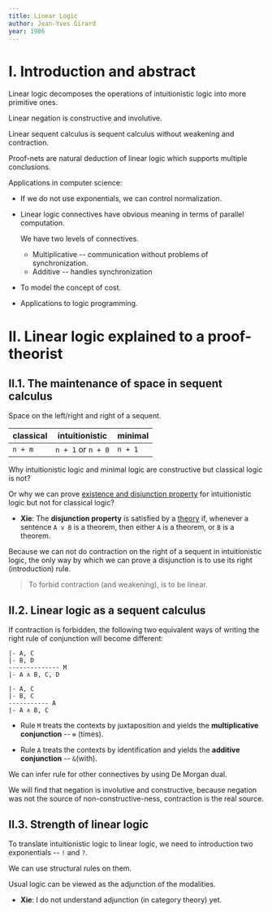 ```yaml
---
title: Linear Logic
author: Jean-Yves Girard
year: 1986
---
```


# I. Introduction and abstract

Linear logic decomposes the operations of intuitionistic logic into more primitive ones.

Linear negation is constructive and involutive.

Linear sequent calculus is sequent calculus without weakening and contraction.

Proof-nets are natural deduction of linear logic which supports multiple conclusions.

Applications in computer science:

- If we do not use exponentials, we can control normalization.

- Linear logic connectives have obvious meaning in terms of parallel computation.

  We have two levels of connectives.

  - Multiplicative -- communication without problems of synchronization.
  - Additive -- handles synchronization

- To model the concept of cost.

- Applications to logic programming.

# II. Linear logic explained to a proof-theorist

## II.1. The maintenance of space in sequent calculus

Space on the left/right and right of a sequent.

| classical | intuitionistic     | minimal |
| --------- | ------------------ | ------- |
| `n + m`   | `n + 1` or `n + 0` | `n + 1` |

Why intuitionistic logic and minimal logic are constructive
but classical logic is not?

Or why we can prove [existence and disjunction property](https://en.wikipedia.org/wiki/Disjunction_and_existence_properties)
for intuitionistic logic but not for classical logic?

- **Xie**: The **disjunction property** is satisfied by a [theory](https://en.wikipedia.org/wiki/Theory_(mathematical_logic)) if,
  whenever a sentence `A ∨ B` is a theorem,
  then either `A` is a theorem, or `B` is a theorem.

Because we can not do contraction on the right of a sequent in intuitionistic logic,
the only way by which we can prove a disjunction
is to use its right (introduction) rule.

> To forbid contraction (and weakening), is to be linear.

## II.2. Linear logic as a sequent calculus

If contraction is forbidden, the following two equivalent ways of
writing the right rule of conjunction will become different:

```
|- A, C
|- B, D
-------------- M
|- A ∧ B, C, D

|- A, C
|- B, C
----------- A
|- A ∧ B, C
```

- Rule `M` treats the contexts by juxtaposition
  and yields the **multiplicative conjunction** -- `⊗` (times).

- Rule `A` treats the contexts by identification
  and yields the **additive conjunction** -- `&`(with).

We can infer rule for other connectives by using De Morgan dual.

We will find that negation is involutive and constructive,
because negation was not the source of non-constructive-ness,
contraction is the real source.

## II.3. Strength of linear logic

To translate intuitionistic logic to linear logic,
we need to introduction two exponentials -- `!` and `?`.

We can use structural rules on them.

Usual logic can be viewed as the adjunction of the modalities.

- **Xie**: I do not understand adjunction (in category theory) yet.


